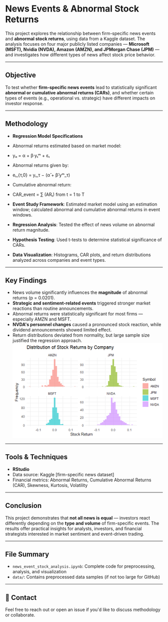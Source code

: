 # News Events & Abnormal Stock Returns


This project explores the relationship between firm-specific news events and **abnormal stock returns**, using data from a Kaggle dataset. The analysis focuses on four major publicly listed companies — **Microsoft (MSFT), Nvidia (NVDA), Amazon (AMZN), and JPMorgan Chase (JPM)** — and investigates how different types of news affect stock price behavior.

---

## Objective

To test whether **firm-specific news events** lead to statistically significant **abnormal or cumulative abnormal returns (CARs)**, and whether certain types of events (e.g., operational vs. strategic) have different impacts on investor response.

---

## Methodology

- **Regression Model Specifications**
- Abnormal returns estimated based on market model:
- yᵢₜ = α + β·yₜᵐ + εₜ
- Abnormal returns given by:
- eᵢ_{τ,0} = yᵢ_τ − (α̂ + β̂·yᵐ_τ)
- Cumulative abnormal return:
- CAR_event = ∑ (ARₜ)  from t = 1 to T

- **Event Study Framework**: Estimated market model using an estimation window; calculated abnormal and cumulative abnormal returns in event windows.
- **Regression Analysis**: Tested the effect of news volume on abnormal return magnitude.
- **Hypothesis Testing**: Used t-tests to determine statistical significance of CARs.
- **Data Visualization**: Histograms, CAR plots, and return distributions analyzed across companies and event types.

---

## Key Findings

- News volume significantly influences the **magnitude** of abnormal returns (p = 0.0201).
- **Strategic and sentiment-related events** triggered stronger market reactions than routine announcements.
- Abnormal returns were statistically significant for most firms — especially AMZN and MSFT.
- **NVDA's personnel changes** caused a pronounced stock reaction, while dividend announcements showed limited effect.
- Return distributions deviated from normality, but large sample size justified the regression approach.
  ![Distribution of stock returns by company](Rplot06.png)

---

## Tools & Techniques

- **RStudio**
- Data source: Kaggle [firm-specific news dataset]
- Financial metrics: Abnormal Returns, Cumulative Abnormal Returns (CAR), Skewness, Kurtosis, Volatility

---

## Conclusion

This project demonstrates that **not all news is equal** — investors react differently depending on the **type and volume** of firm-specific events. The results offer practical insights for analysts, investors, and financial strategists interested in market sentiment and event-driven trading.

---

## File Summary

- `news_event_stock_analysis.ipynb`: Complete code for preprocessing, analysis, and visualization
- `data/`: Contains preprocessed data samples (if not too large for GitHub)

---

## 💬 Contact

Feel free to reach out or open an issue if you'd like to discuss methodology or collaborate.

